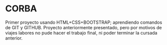 # CORBA
Primer proyecto usando HTML+CSS+BOOTSTRAP; aprendiendo comandos de GIT y GITHUB.
Proyecto anteriormente presentado, pero por motivos de viajes labores no pude hacer el trabajo final, ni poder terminar la cursada anterior.
